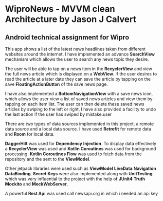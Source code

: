 # WiproNews - MVVM clean Architecture by Jason J Calvert

## Android technical assignment for Wipro

This app shows a list of the latest news headlines taken from different websites around the internet.
I have implemented an advance **SearchView** mechanism which allows the user to search any news topic
they desire.

The user will be able to tap on a news item in the **RecyclerView** and view the full news article
which is displayed on a **WebView**. If the user desires to read the article at a later date they
can save the article by tapping on the save **FloatingActionButton** of the save news page.

I have also implemented a **BottomNavigationView** with a save news icon, which allows the user
view a list of saved news articles and view them by tapping on each item list.
The user can then delete these saved news articles by swiping to the left or right, I have also
provided a facility to undo the last action if the user has swiped by mistake.user

There are two types of data sources implemented in this project, a remote data source and a local
data source. I have used **Retrofit** for remote data and **Room** for local data.

**DaggerHilt** was used for **Dependency Injection**.
To display data effectively a **RecyclerView** was used and **Kotlin Coroutines** was used for
background processing.
**Kotlin Coroutines Flow** was used to fetch data from the repository and the sent to the **ViewModel**.

Other jetpack libraries were used such as **ViewModel** **LiveData** **Navigation** **DataBinding**.
**Secret Keys** were also implemented along with **UnitTesting** which was very influential to the
project with the help of **JUnit4** **Truth** **Mockito** and **MockWebServer**.

A powerful **Rest Api** was used call newsapi.org in which i needed an api key











